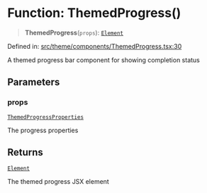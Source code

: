 # Function: ThemedProgress()

> **ThemedProgress**(`props`): [`Element`](https://github.com/DefinitelyTyped/DefinitelyTyped/blob/80449050d0e5e84f44ffa3fd3dc5651e4747e589/types/react/index.d.ts#L4028)

Defined in: [src/theme/components/ThemedProgress.tsx:30](https://github.com/Nick2bad4u/Uptime-Watcher/blob/main/src/theme/components/ThemedProgress.tsx#L30)

A themed progress bar component for showing completion status

## Parameters

### props

[`ThemedProgressProperties`](../interfaces/ThemedProgressProperties.md)

The progress properties

## Returns

[`Element`](https://github.com/DefinitelyTyped/DefinitelyTyped/blob/80449050d0e5e84f44ffa3fd3dc5651e4747e589/types/react/index.d.ts#L4028)

The themed progress JSX element
